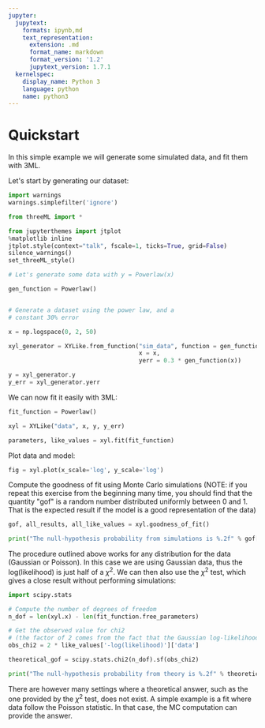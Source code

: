 ```yaml
---
jupyter:
  jupytext:
    formats: ipynb,md
    text_representation:
      extension: .md
      format_name: markdown
      format_version: '1.2'
      jupytext_version: 1.7.1
  kernelspec:
    display_name: Python 3
    language: python
    name: python3
---
```


# Quickstart

In this simple example we will generate some simulated data, and fit them with 3ML.


Let's start by generating our dataset:


```python nbsphinx="hidden"
import warnings
warnings.simplefilter('ignore')

```


```python
from threeML import *
```

```python nbsphinx="hidden"
from jupyterthemes import jtplot
%matplotlib inline
jtplot.style(context="talk", fscale=1, ticks=True, grid=False)
silence_warnings()
set_threeML_style()


```



```python
# Let's generate some data with y = Powerlaw(x)

gen_function = Powerlaw()


# Generate a dataset using the power law, and a
# constant 30% error

x = np.logspace(0, 2, 50)

xyl_generator = XYLike.from_function("sim_data", function = gen_function, 
                                     x = x, 
                                     yerr = 0.3 * gen_function(x))

y = xyl_generator.y
y_err = xyl_generator.yerr
```

We can now fit it easily with 3ML:

```python
fit_function = Powerlaw()

xyl = XYLike("data", x, y, y_err)

parameters, like_values = xyl.fit(fit_function)
```

Plot data and model:

```python
fig = xyl.plot(x_scale='log', y_scale='log')
```

Compute the goodness of fit using Monte Carlo simulations (NOTE: if you repeat this exercise from the beginning many time, you should find that the quantity "gof" is a random number distributed uniformly between 0 and 1. That is the expected result if the model is a good representation of the data)

```python
gof, all_results, all_like_values = xyl.goodness_of_fit()

print("The null-hypothesis probability from simulations is %.2f" % gof['data'])
```

The procedure outlined above works for any distribution for the data (Gaussian or Poisson). In this case we are using Gaussian data, thus the log(likelihood) is just half of a $\chi^2$. We can then also use the $\chi^2$ test, which gives a close result without performing simulations:

```python
import scipy.stats

# Compute the number of degrees of freedom
n_dof = len(xyl.x) - len(fit_function.free_parameters)

# Get the observed value for chi2 
# (the factor of 2 comes from the fact that the Gaussian log-likelihood is half of a chi2)
obs_chi2 = 2 * like_values['-log(likelihood)']['data']

theoretical_gof = scipy.stats.chi2(n_dof).sf(obs_chi2)

print("The null-hypothesis probability from theory is %.2f" % theoretical_gof)
```

There are however many settings where a theoretical answer, such as the one provided by the $\chi^2$ test, does not exist. A simple example is a fit where data follow the Poisson statistic. In that case, the MC computation can provide the answer.
